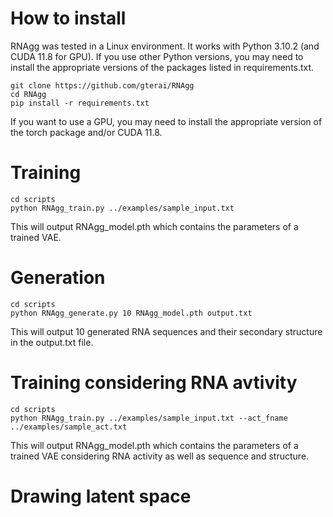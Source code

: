 # How to install
RNAgg was tested in a Linux environment. It works with Python 3.10.2 (and CUDA 11.8 for GPU). If you use other Python versions, you may need to install the appropriate versions of the packages listed in requirements.txt.

```
git clone https://github.com/gterai/RNAgg
cd RNAgg
pip install -r requirements.txt
```
If you want to use a GPU, you may need to install the appropriate version of the torch package and/or CUDA 11.8.


# Training
```
cd scripts
python RNAgg_train.py ../examples/sample_input.txt
```
This will output RNAgg_model.pth which contains the parameters of a trained VAE.

# Generation
```
cd scripts
python RNAgg_generate.py 10 RNAgg_model.pth output.txt
```
This will output 10 generated RNA sequences and their secondary structure in the output.txt file.

# Training considering RNA avtivity
```
cd scripts
python RNAgg_train.py ../examples/sample_input.txt --act_fname ../examples/sample_act.txt
```
This will output RNAgg_model.pth which contains the parameters of a trained VAE considering
RNA activity as well as sequence and structure.

# Drawing latent space

